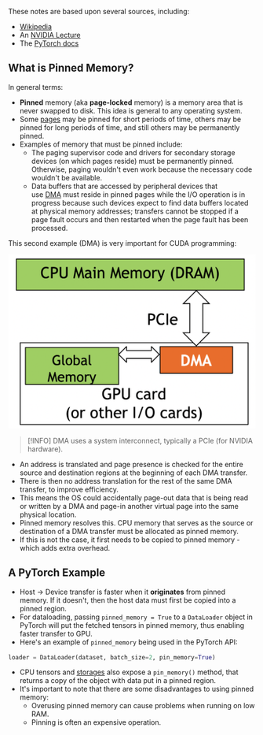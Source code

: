 These notes are based upon several sources, including:
* [Wikipedia](https://en.wikipedia.org/wiki/Virtual_memory#Pinned_pages)
* An [NVIDIA Lecture](https://engineering.purdue.edu/~smidkiff/ece563/NVidiaGPUTeachingToolkit/Mod14DataXfer/Mod14DataXfer.pdf)
* The [PyTorch docs](https://pytorch.org/docs/stable/data.html#memory-pinning)

## What is Pinned Memory?

In general terms:
* **Pinned** memory (aka **page-locked** memory) is a memory area that is never swapped to disk. This idea is general to any operating system.
* Some [pages](VM%20as%20a%20Tool%20for%20Caching#^27a1b0) may be pinned for short periods of time, others may be pinned for long periods of time, and still others may be permanently pinned. 
* Examples of memory that must be pinned include:
	* The paging supervisor code and drivers for secondary storage devices (on which pages reside) must be permanently pinned. Otherwise, paging wouldn't even work because the necessary code wouldn't be available.
	* Data buffers that are accessed by peripheral devices that use [DMA](Processors%20Read%20and%20Interpret%20Instructions%20Stored%20in%20Memory#^515cc8) must reside in pinned pages while the I/O operation is in progress because such devices expect to find data buffers located at physical memory addresses; transfers cannot be stopped if a page fault occurs and then restarted when the page fault has been processed.

This second example (DMA) is very important for CUDA programming:

![](_attachments/Screenshot%202023-06-27%20at%2017.56.38.png)

> [!INFO]
> DMA uses a system interconnect, typically a PCIe (for NVIDIA hardware).
* An address is translated and page presence is checked for the entire source and destination regions at the beginning of each DMA transfer.
* There is then no address translation for the rest of the same DMA transfer, to improve efficiency.
* This means the OS could accidentally page-out data that is being read or written by a DMA and page-in another virtual page into the same physical location.
* Pinned memory resolves this. CPU memory that serves as the source or destination of a DMA transfer must be allocated as pinned memory.
* If this is not the case, it first needs to be copied to pinned memory - which adds extra overhead.

## A PyTorch Example

* Host $\to$ Device transfer is faster when it **originates** from pinned memory. If it doesn't, then the host data must first be copied into a pinned region.
* For dataloading, passing `pinned_memory = True` to a `DataLoader` object in PyTorch will put the fetched tensors in pinned memory, thus enabling faster transfer to GPU.
* Here's an example of `pinned_memory` being used in the PyTorch API:

```python
loader = DataLoader(dataset, batch_size=2, pin_memory=True)
```

* CPU tensors and [storages](Ezyang%20-%20Internals%20of%20PyTorch#Tensors%20&%20Storage) also expose a `pin_memory()` method, that returns a copy of the object with data put in a pinned region.
* It's important to note that there are some disadvantages to using pinned memory:
	* Overusing pinned memory can cause problems when running on low RAM.
	* Pinning is often an expensive operation.

